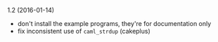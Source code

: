 1.2 (2016-01-14)
- don't install the example programs, they're for documentation only
- fix inconsistent use of `caml_strdup` (cakeplus)
